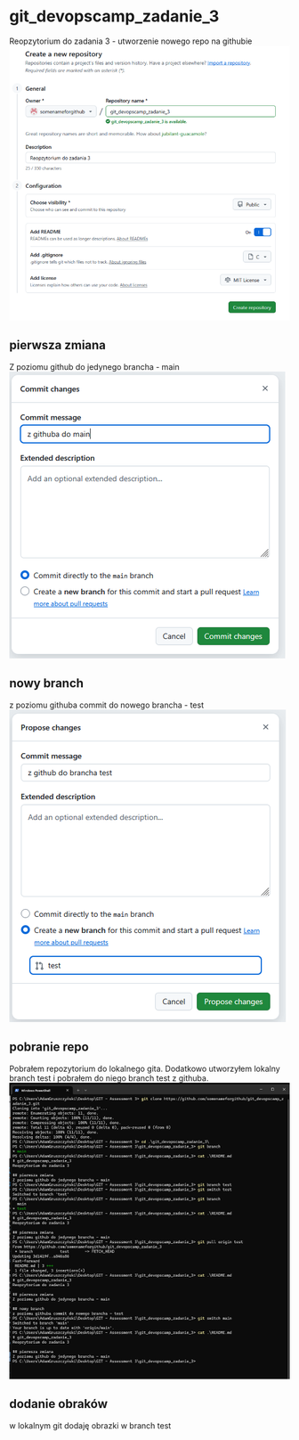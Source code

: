 # git_devopscamp_zadanie_3
Reopzytorium do zadania 3 - utworzenie nowego repo na githubie
![github init](tworzenie_repo.png)

## pierwsza zmiana
Z poziomu github do jedynego brancha - main
![github do main](z_githuba_do_main.png)

## nowy branch
z poziomu githuba commit do nowego brancha - test
![github branch test](nowy_branch_test.png)

## pobranie repo
Pobrałem repozytorium do lokalnego gita. Dodatkowo utworzyłem lokalny branch test i pobrałem do niego branch test z githuba.
![pobranie repo](pobranie_repo.png)

## dodanie obraków
w lokalnym git dodaję obrazki w branch test
